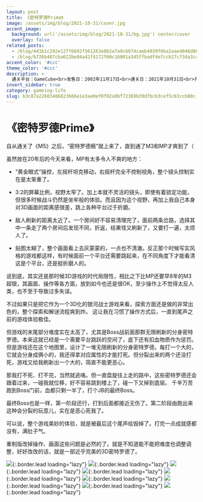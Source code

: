 ```yaml
---
layout: post
title: 《密特罗德Prime》
image: /assets/img/blog/2021-10-31/cover.jpg
accent_image: 
  background: url('/assets/img/blog/2021-10-31/bg.jpg') center/cover
  overlay: false
related_posts:
  - /blog/441b1c292e12ff6692f561263e0b2a7a9c6674caeb4939f6ba2aae4046d66d9b/
  - /blog/b726b487cba622be84a42f4172f60c16001a345ffbadf4e7ccb17cf3da3cd9d1/
accent_color: '#ccc'
theme_color: '#ccc'
description: >
  通关平台：GameCube<br>发售日：2002年11月17日<br>通关日：2021年10月31日<br>开发商：Retro Studios<br>发行商：Nintendo<br>个人评分：95
invert_sidebar: true
category: gameing-life
slug: b3c87a22603406823666e1e3ae0ef0f02a9bf72369b39dfbcb3cef5c63ccb80c
---
```


# 《密特罗德Prime》

自从通关了《M5》之后，“密特罗德瘾”就上来了，直到通了M3和MP才爽到了（

虽然放在20年后的今天来看，MP有太多令人不爽的地方：

- “黄金眼式”操控，左摇杆坦克移动，右摇杆完全不控制视角，整个镜头控制实在是太笨重了。

- 3:2的屏幕比例，视野太窄了。加上本就不灵活的镜头，即使有着锁定功能，但很多时候战斗仍然是坐牢般的体验。而且因为这个视野，再加上我自己本身对3D画面的距离感很差，跳上各种平台过于折磨。

- 敌人刷新的距离太近了。一个房间好不容易清理完了，面前两条岔路，选择其中一条走了两个房间后发现不同，折返，结果怪又刷新了，又要打一遍，太烦人了。

- 贴图太糊了，整个画面看上去灰蒙蒙的，一点也不清澈。反正那个时候写实风格的游戏都这样，有时候面前一个平台还需要跳起来，在不同角度下才能看清这是个平台，还是挺折磨人的。

说到底，其实还是那时候3D游戏的时代局限性，相比之下比MP还要早8年的M3超银，其画面、操作等各方面，放到如今也还是很OK，至少操作上不觉得太反人类，也不至于导致过多失误。

不过如果只是把它作为一个3D化的银河战士游戏来看，探索方面还是做的非常出色的，整个探索和解谜流程爽到炸。
这让我在习惯了操作方式后，一直到尾声之前的游戏体验极佳。

但游戏的末尾部分难度实在太高了，尤其是Boss战前面那群无限刷新的分身密特罗德。本来这就已经是一个需要平台跳跃的空间了，底下还有扣血物质作为惩罚。
但是游戏还在这个地图里，设计了一堆无限刷新的分身密特罗德。每打一个大的，它就会分身成俩小的，我还得拿对应属性的才能打死。但分裂出来的两个还没打死，游戏又给我刷新出一个大的，简直不能更恶心。

那我打不死、打不完，当然就逃咯。但一直盘旋往上走的路中，这些密特罗德还会跟着过来，一碰我就位移，好不容易跳到楼上了，碰一下又掉到底层。
千辛万苦跑到Boss门前，血都只剩一半了，打个JB的最终Boss。

最终Boss也是一样，第一阶段还行，打到后面都接近无伤了。第二阶段由跑出来这种会分裂的玩意儿，实在是恶心死我了。

可以说，整个游戏美妙的体验，就是被最后这个尾声给毁掉了。打完一点成就感都没有，满肚子气。

重制版改掉操作、画面这些问题是必然的了。就是不知道能不能把难度也调整调整，好好改改的话，就是一部近乎完美的3D密特罗德了。



![](/assets/img/blog/2021-10-31/1.jpg){:.border.lead loading="lazy"}
![](/assets/img/blog/2021-10-31/2.jpg){:.border.lead loading="lazy"}
![](/assets/img/blog/2021-10-31/3.jpg){:.border.lead loading="lazy"}
![](/assets/img/blog/2021-10-31/4.jpg){:.border.lead loading="lazy"}
![](/assets/img/blog/2021-10-31/5.jpg){:.border.lead loading="lazy"}
![](/assets/img/blog/2021-10-31/6.jpg){:.border.lead loading="lazy"}
![](/assets/img/blog/2021-10-31/7.jpg){:.border.lead loading="lazy"}
![](/assets/img/blog/2021-10-31/8.jpg){:.border.lead loading="lazy"}
![](/assets/img/blog/2021-10-31/9.jpg){:.border.lead loading="lazy"}

